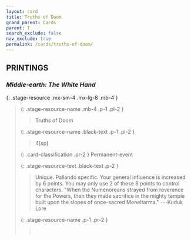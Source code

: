 ```yaml
---
layout: card
title: Truths of Doom
grand_parent: Cards
parent: T
search_exclude: false
nav_exclude: true
permalink: /cards/truths-of-doom/
---
```


## PRINTINGS


### _Middle-earth: The White Hand_

{: .stage-resource .mx-sm-4 .mx-lg-8 .mb-4 }
> {: .stage-resource-name .mb-4 .p-1 .pl-2 }
> > <div class="card-mp"></div>
> > <div class="card-name">Truths of Doom</div>
>
> {: .stage-resource-name .black-text .p-1 .pl-2 }
> > 4[sp]
>
> {: .card-classification .pr-2 }
> Permanent-event
>
> {: .stage-resource-text .black-text .p-2 }
> > Unique. Pallando specific. Your general influence is increased by 6 points. You may only use 2 of these 6 points to control characters.  "When the Numenoreans strayed from reverence for the Powers, then they made sacrifice in the mighty temple built upon the slopes of once-sacred Meneltarma."  ---Kuduk Lore 
> 
> {: .stage-resource-name .p-1 .pr-2 }
> > <div class="card-shield"></div>
> > <div class="card-corruption">&nbsp;</div>

